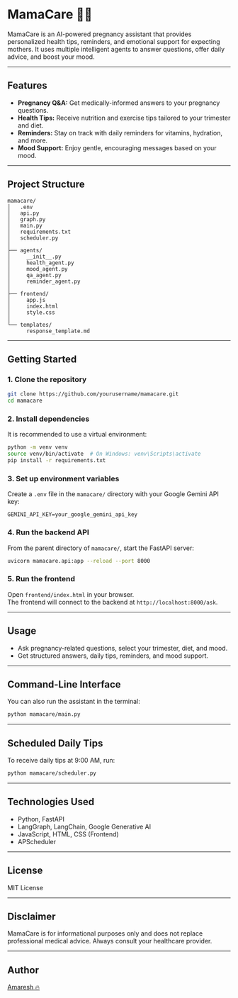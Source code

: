 # MamaCare 🤰🌸

MamaCare is an AI-powered pregnancy assistant that provides personalized health tips, reminders, and emotional support for expecting mothers. It uses multiple intelligent agents to answer questions, offer daily advice, and boost your mood.

---

## Features

- **Pregnancy Q&A:** Get medically-informed answers to your pregnancy questions.
- **Health Tips:** Receive nutrition and exercise tips tailored to your trimester and diet.
- **Reminders:** Stay on track with daily reminders for vitamins, hydration, and more.
- **Mood Support:** Enjoy gentle, encouraging messages based on your mood.

---

## Project Structure

```
mamacare/
│   .env
│   api.py
│   graph.py
│   main.py
│   requirements.txt
│   scheduler.py
│
├── agents/
│     __init__.py
│     health_agent.py
│     mood_agent.py
│     qa_agent.py
│     reminder_agent.py
│
├── frontend/
│     app.js
│     index.html
│     style.css
│
└── templates/
      response_template.md
```

---

## Getting Started

### 1. Clone the repository

```sh
git clone https://github.com/yourusername/mamacare.git
cd mamacare
```

### 2. Install dependencies

It is recommended to use a virtual environment:

```sh
python -m venv venv
source venv/bin/activate  # On Windows: venv\Scripts\activate
pip install -r requirements.txt
```

### 3. Set up environment variables

Create a `.env` file in the `mamacare/` directory with your Google Gemini API key:

```
GEMINI_API_KEY=your_google_gemini_api_key
```

### 4. Run the backend API

From the parent directory of `mamacare/`, start the FastAPI server:

```sh
uvicorn mamacare.api:app --reload --port 8000
```

### 5. Run the frontend

Open `frontend/index.html` in your browser.  
The frontend will connect to the backend at `http://localhost:8000/ask`.

---

## Usage

- Ask pregnancy-related questions, select your trimester, diet, and mood.
- Get structured answers, daily tips, reminders, and mood support.

---

## Command-Line Interface

You can also run the assistant in the terminal:

```sh
python mamacare/main.py
```

---

## Scheduled Daily Tips

To receive daily tips at 9:00 AM, run:

```sh
python mamacare/scheduler.py
```

---

## Technologies Used

- Python, FastAPI
- LangGraph, LangChain, Google Generative AI
- JavaScript, HTML, CSS (Frontend)
- APScheduler

---

## License

MIT License

---

## Disclaimer

MamaCare is for informational purposes only and does not replace professional medical advice. Always consult your healthcare provider.

---

## Author

[Amaresh 🔥](https://github.com/yourusername)
